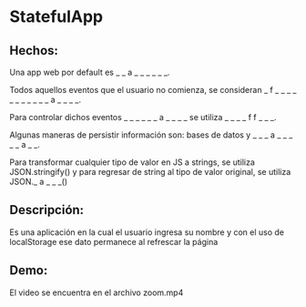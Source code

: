 # StatefulApp
## Hechos:
Una app web por default es _ _ a _ _ _ _ _ _.

Todos aquellos eventos que el usuario no comienza, se consideran _ f _ _ _ _ _   _ _ _ _ _ _ a _ _ _ _.

Para controlar dichos eventos _ _ _ _ _ _ a _ _ _ _ se utiliza _ _ _ _ f f _ _ _.

Algunas maneras de persistir información son: bases de datos y _ _ _ a _ _ _ _ _ a _ _.

Para transformar cualquier tipo de valor en JS a strings, se utiliza JSON.stringify() y para regresar de string al tipo de valor original, se utiliza JSON._ a _ _ _()

## Descripción:
Es una aplicación en la cual el usuario ingresa su nombre y con el uso de localStorage ese dato permanece al refrescar la página
## Demo:
El video se encuentra en el archivo zoom.mp4
